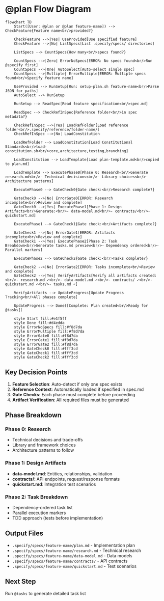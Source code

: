 # @plan Flow Diagram

```mermaid
flowchart TD
    Start([User: @plan or @plan feature-name]) --> CheckFeature{Feature name<br/>provided?}

    CheckFeature -->|Yes| UseProvided[Use specified feature]
    CheckFeature -->|No| ListSpecs[List .specify/specs/ directories]

    ListSpecs --> CountSpecs{How many<br/>specs found?}

    CountSpecs -->|Zero| ErrorNoSpecs[ERROR: No specs found<br/>Run @specify first]
    CountSpecs -->|One| AutoSelect[Auto-select single spec]
    CountSpecs -->|Multiple| ErrorMultiple[ERROR: Multiple specs found<br/>Specify feature name]

    UseProvided --> RunSetup[Run: setup-plan.sh feature-name<br/>Parse JSON for paths]
    AutoSelect --> RunSetup

    RunSetup --> ReadSpec[Read feature specification<br/>spec.md]

    ReadSpec --> CheckRefInSpec{Reference folder<br/>in spec metadata?}

    CheckRefInSpec -->|Yes| LoadRefFolder[Load reference folder<br/>.specify/reference/folder-name/]
    CheckRefInSpec -->|No| LoadConstitution

    LoadRefFolder --> LoadConstitution[Load Constitutional Standards<br/>load-constitution.sh<br/>core,architecture,testing,branching]

    LoadConstitution --> LoadTemplate[Load plan-template.md<br/>copied to plan.md]

    LoadTemplate --> ExecutePhase0[Phase 0: Research<br/>Generate research.md<br/>- Technical decisions<br/>- Library choices<br/>- Architecture patterns]

    ExecutePhase0 --> GateCheck0{Gate check:<br/>Research complete?}

    GateCheck0 -->|No| ErrorGate0[ERROR: Research incomplete<br/>Review and complete]
    GateCheck0 -->|Yes| ExecutePhase1[Phase 1: Design Artifacts<br/>Generate:<br/>- data-model.md<br/>- contracts/<br/>- quickstart.md]

    ExecutePhase1 --> GateCheck1{Gate check:<br/>Artifacts complete?}

    GateCheck1 -->|No| ErrorGate1[ERROR: Artifacts incomplete<br/>Review and complete]
    GateCheck1 -->|Yes| ExecutePhase2[Phase 2: Task Breakdown<br/>Generate tasks.md preview<br/>- Dependency ordered<br/>- Parallel markers]

    ExecutePhase2 --> GateCheck2{Gate check:<br/>Tasks complete?}

    GateCheck2 -->|No| ErrorGate2[ERROR: Tasks incomplete<br/>Review and complete]
    GateCheck2 -->|Yes| VerifyArtifacts[Verify all artifacts created:<br/>- research.md ✓<br/>- data-model.md ✓<br/>- contracts/ ✓<br/>- quickstart.md ✓<br/>- tasks.md ✓]

    VerifyArtifacts --> UpdateProgress[Update Progress Tracking<br/>All phases complete]

    UpdateProgress --> Done([Complete: Plan created<br/>Ready for @tasks])

    style Start fill:#e1f5ff
    style Done fill:#d4edda
    style ErrorNoSpecs fill:#f8d7da
    style ErrorMultiple fill:#f8d7da
    style ErrorGate0 fill:#f8d7da
    style ErrorGate1 fill:#f8d7da
    style ErrorGate2 fill:#f8d7da
    style GateCheck0 fill:#fff3cd
    style GateCheck1 fill:#fff3cd
    style GateCheck2 fill:#fff3cd
```

## Key Decision Points

1. **Feature Selection**: Auto-detect if only one spec exists
2. **Reference Context**: Automatically loaded if specified in spec.md
3. **Gate Checks**: Each phase must complete before proceeding
4. **Artifact Verification**: All required files must be generated

## Phase Breakdown

### Phase 0: Research

- Technical decisions and trade-offs
- Library and framework choices
- Architecture patterns to follow

### Phase 1: Design Artifacts

- **data-model.md**: Entities, relationships, validation
- **contracts/**: API endpoints, request/response formats
- **quickstart.md**: Integration test scenarios

### Phase 2: Task Breakdown

- Dependency-ordered task list
- Parallel execution markers
- TDD approach (tests before implementation)

## Output Files

- `.specify/specs/feature-name/plan.md` - Implementation plan
- `.specify/specs/feature-name/research.md` - Technical research
- `.specify/specs/feature-name/data-model.md` - Data models
- `.specify/specs/feature-name/contracts/` - API contracts
- `.specify/specs/feature-name/quickstart.md` - Test scenarios

## Next Step

Run `@tasks` to generate detailed task list
